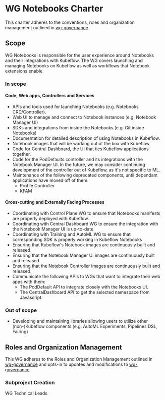 # WG Notebooks Charter

This charter adheres to the conventions, roles and organization management outlined in [wg-governance].

## Scope

WG Notebooks is responsible for the user experience around Notebooks and their integrations with Kubeflow. The WG covers launching and managing Notebooks on Kubeflow as well as workflows that Notebook extensions enable.

### In scope

#### Code, Web apps, Controllers and Services

- APIs and tools used for launching Notebooks (e.g. Notebooks CRD/Controller).
- Web UI to manage and connect to Notebook instances (e.g. Notebook Manager UI)
- SDKs and integrations from inside the Notebooks (e.g. Git inside Notebooks)
- Documentation for detailed description of using Notebooks in Kubeflow.
- Notebook images that will be working out of the box with Kubeflow.
- Code for Central Dashboard, the UI that ties Kubeflow applications together.
- Code for the PodDefaults controller and its integrations with the Notebook
  Manager UI. In the future, we may consider continuing development of the
  controller out of Kubeflow, as it's not specific to ML.
- Maintenance of the following deprecated components, until dependant
  applications have moved off of them:
    - Profile Controller
    - KFAM

#### Cross-cutting and Externally Facing Processes

- Coordinating with Control Plane WG to ensure that Notebooks manifests are properly deployed with Kubeflow.
- Coordinating with Central Dashboard WG to ensure the integration with the Notebook Manager UI is up-to-date.
- Coordinating with Training and AutoML WG to ensure that corresponding SDK is properly working in Kubeflow Notebooks
- Ensuring that Kubeflow's Notebook images are continuously built and released.
- Ensuring that the Notebook Manager UI images are continuously built and released.
- Ensuring that the Notebook Controller images are continuously built and released.
- Communicate the following APIs to WGs that want to integrate their web apps
  with them:
    - The PodDefault API to integrate closely with the Notebooks UI.
    - The CentralDashboard API to get the selected namespace from Javascript.

### Out of scope

- Developing and maintaining libraries allowing users to utilize other (non-)Kubeflow components (e.g. AutoML Experiments, Pipelines DSL, Fairing)

## Roles and Organization Management

This WG adheres to the Roles and Organization Management outlined in [wg-governance]
and opts-in to updates and modifications to [wg-governance].

### Subproject Creation

WG Technical Leads.

[wg-governance]: ../wg-governance.md

